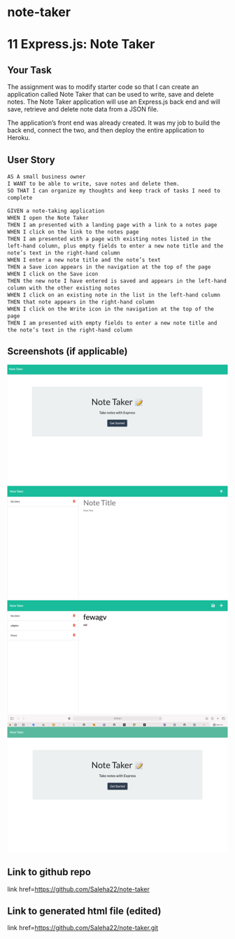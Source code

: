 # note-taker

# 11 Express.js: Note Taker

## Your Task

The assignment was to modify starter code so that I can create an application called Note Taker that can be used to write, save and delete notes. The Note Taker application will use an Express.js back end and will save, retrieve and delete note data from a JSON file.

The application’s front end was already created. It was my job to build the back end, connect the two, and then deploy the entire application to Heroku.

## User Story

```
AS A small business owner
I WANT to be able to write, save notes and delete them.
SO THAT I can organize my thoughts and keep track of tasks I need to complete
```

```
GIVEN a note-taking application
WHEN I open the Note Taker
THEN I am presented with a landing page with a link to a notes page
WHEN I click on the link to the notes page
THEN I am presented with a page with existing notes listed in the left-hand column, plus empty fields to enter a new note title and the note’s text in the right-hand column
WHEN I enter a new note title and the note’s text
THEN a Save icon appears in the navigation at the top of the page
WHEN I click on the Save icon
THEN the new note I have entered is saved and appears in the left-hand column with the other existing notes
WHEN I click on an existing note in the list in the left-hand column
THEN that note appears in the right-hand column
WHEN I click on the Write icon in the navigation at the top of the page
THEN I am presented with empty fields to enter a new note title and the note’s text in the right-hand column
```

## Screenshots (if applicable)

![](/dist/assets/css/screenshots/Notetaker-screenshot-127.0.0.1_5501-2022.09.03-10_46_20.png)
![](/dist/assets/css/screenshots/Notetaker-screenshot-localhost_4000-2022.09.03-10_48_16.png)
![](/dist/assets/css/screenshots/notetaker-screenshot-localhost_4000-2022.09.03-10_50_09.png)
![](/dist/assets/css/screenshots/Screenshot%202022-09-03%20at%2010.44.37.png)

## Link to github repo

link href=<https://github.com/Saleha22/note-taker>

## Link to generated html file (edited)

link href=<https://github.com/Saleha22/note-taker.git>
